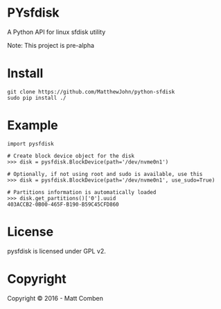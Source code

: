 # PYsfdisk

A Python API for linux sfdisk utility

Note: This project is pre-alpha


# Install

    git clone https://github.com/MatthewJohn/python-sfdisk
    sudo pip install ./


# Example

    import pysfdisk
    
    # Create block device object for the disk
    >>> disk = pysfdisk.BlockDevice(path='/dev/nvme0n1')

    # Optionally, if not using root and sudo is available, use this
    >>> disk = pysfdisk.BlockDevice(path='/dev/nvme0n1', use_sudo=True)

    # Partitions information is automatically loaded
    >>> disk.get_partitions()['0'].uuid
    403ACCB2-0B00-465F-B190-B59C45CFD860


# License

pysfdisk is licensed under GPL v2.


# Copyright

Copyright &copy; 2016 - Matt Comben
